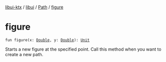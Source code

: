 [libui-ktx](../../index.md) / [libui](../index.md) / [Path](index.md) / [figure](./figure.md)

# figure

`fun figure(x: `[`Double`](https://kotlinlang.org/api/latest/jvm/stdlib/kotlin/-double/index.html)`, y: `[`Double`](https://kotlinlang.org/api/latest/jvm/stdlib/kotlin/-double/index.html)`): `[`Unit`](https://kotlinlang.org/api/latest/jvm/stdlib/kotlin/-unit/index.html)

Starts a new figure at the specified point. Call this method when you want to create a new path.

